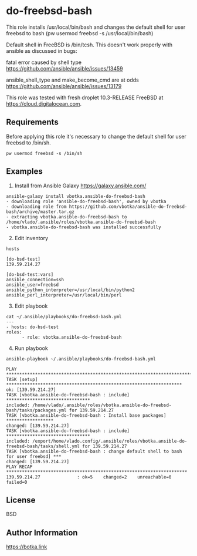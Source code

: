 do-freebsd-bash
===============

This role installs /usr/local/bin/bash and changes the default shell
for user freebsd to bash (pw usermod freebsd -s /usr/local/bin/bash)

Default shell in FreeBSD is /bin/tcsh. This doesn't work properly with
ansible as discussed in bugs:

fatal error caused by shell type
https://github.com/ansible/ansible/issues/13459

ansible_shell_type and make_become_cmd are at odds
https://github.com/ansible/ansible/issues/13179

This role was tested with fresh droplet 10.3-RELEASE FreeBSD at
https://cloud.digitalocean.com.


Requirements
------------

Before applying this role it's necessary to change the default shell
for user freebsd to /bin/sh.

```
pw usermod freebsd -s /bin/sh
```

Examples
----------------

1) Install from Ansible Galaxy https://galaxy.ansible.com/

```
ansible-galaxy install vbotka.ansible-do-freebsd-bash
- downloading role 'ansible-do-freebsd-bash', owned by vbotka
- downloading role from https://github.com/vbotka/ansible-do-freebsd-bash/archive/master.tar.gz
- extracting vbotka.ansible-do-freebsd-bash to /home/vlado/.ansible/roles/vbotka.ansible-do-freebsd-bash
- vbotka.ansible-do-freebsd-bash was installed successfully
```

2) Edit inventory

```
hosts

[do-bsd-test]
139.59.214.27

[do-bsd-test:vars]
ansible_connection=ssh
ansible_user=freebsd
ansible_python_interpreter=/usr/local/bin/python2
ansible_perl_interpreter=/usr/local/bin/perl
```

3) Edit playbook

```
cat ~/.ansible/playbooks/do-freebsd-bash.yml
---
- hosts: do-bsd-test
roles:
      - role: vbotka.ansible-do-freebsd-bash
```

4) Run playbook

```
ansible-playbook ~/.ansible/playbooks/do-freebsd-bash.yml

PLAY ***************************************************************************
TASK [setup] *******************************************************************
ok: [139.59.214.27]
TASK [vbotka.ansible-do-freebsd-bash : include] ********************************
included: /home/vlado/.ansible/roles/vbotka.ansible-do-freebsd-bash/tasks/packages.yml for 139.59.214.27
TASK [vbotka.ansible-do-freebsd-bash : Install base packages] ******************
changed: [139.59.214.27]
TASK [vbotka.ansible-do-freebsd-bash : include] ********************************
included: /export/home/vlado.config/.ansible/roles/vbotka.ansible-do-freebsd-bash/tasks/shell.yml for 139.59.214.27
TASK [vbotka.ansible-do-freebsd-bash : change default shell to bash for user freebsd] ***
changed: [139.59.214.27]
PLAY RECAP *********************************************************************
139.59.214.27              : ok=5    changed=2    unreachable=0    failed=0
```

License
-------

BSD


Author Information
------------------

https://botka.link
